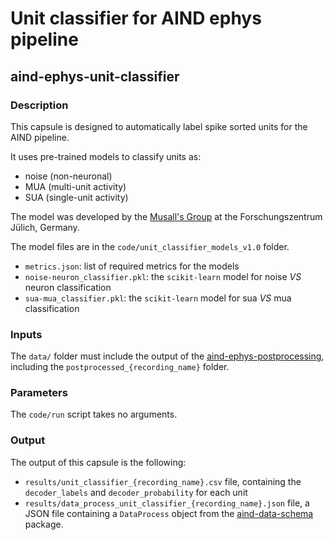 # Unit classifier for AIND ephys pipeline
## aind-ephys-unit-classifier


### Description

This capsule is designed to automatically label spike sorted units for the AIND pipeline.

It uses pre-trained models to classify units as:
- noise (non-neuronal)
- MUA (multi-unit activity)
- SUA (single-unit activity)

The model was developed by the [Musall's Group](https://brainstatelab.wordpress.com/) at the Forschungszentrum Jülich,
Germany.

The model files are in the `code/unit_classifier_models_v1.0` folder.

- `metrics.json`: list of required metrics for the models
- `noise-neuron_classifier.pkl`: the `scikit-learn` model for noise *VS* neuron classification
- `sua-mua_classifier.pkl`: the `scikit-learn` model for sua *VS* mua classification


### Inputs

The `data/` folder must include the output of the [aind-ephys-postprocessing](https://github.com/AllenNeuralDynamics/aind-ephys-postprocessing), including the `postprocessed_{recording_name}` folder.

### Parameters

The `code/run` script takes no arguments. 


### Output

The output of this capsule is the following:

- `results/unit_classifier_{recording_name}.csv` file, containing the `decoder_labels` and `decoder_probability` for each unit
- `results/data_process_unit_classifier_{recording_name}.json` file, a JSON file containing a `DataProcess` object from the [aind-data-schema](https://aind-data-schema.readthedocs.io/en/stable/) package.

